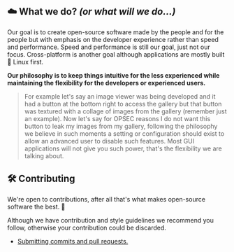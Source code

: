## ☁️ What we do? *(or what will we do...)*
Our goal is to create open-source software made by the people and for the people but with emphasis on the developer experience rather than speed and performance. Speed and performance is still our goal, just not our focus. Cross-platform is another goal although applications are mostly built 🐧 Linux first.

**Our philosophy is to keep things intuitive for the less experienced while maintaining the flexibility for the developers or experienced users.**

> For example let's say an image viewer was being developed and it had a button at the bottom right to access the gallery but that button was textured with a collage of images from the gallery (remember just an example). Now let's say for OPSEC reasons I do not want this button to leak my images from my gallery, following the philosophy we believe in such moments a setting or configuration should exist to allow an advanced user to disable such features. Most GUI applications will not give you such power, that's the flexibility we are talking about.

## 🛠️ Contributing
We're open to contributions, after all that's what makes open-source software the best. 💪

Although we have contribution and style guidelines we recommend you follow, otherwise your contribution could be discarded.

- [Submitting commits and pull requests.](https://github.com/cloudy-org/.github/blob/main/CONTRUBUTING.md)
